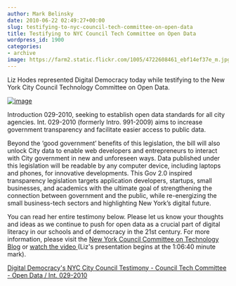 ```yaml
---
author: Mark Belinsky
date: 2010-06-22 02:49:27+00:00
slug: testifying-to-nyc-council-tech-committee-on-open-data
title: Testifying to NYC Council Tech Committee on Open Data
wordpress_id: 1900
categories:
- archive
image: https://farm2.static.flickr.com/1005/4722608461_ebf14ef37e_m.jpg
---
```


Liz Hodes represented Digital  Democracy today while testifying to the New York City Council Technology Committee on Open Data.

[![image](https://farm2.static.flickr.com/1005/4722608461_ebf14ef37e_m.jpg)](http://www.flickr.com/photos/digitaldemocracy/4722608461/)

Introduction 029-2010, seeking to establish open data  standards for all city agencies.  Int. 029-2010 (formerly Intro.  991-2009) aims to increase government transparency and facilitate easier  access to public data.

Beyond the ‘good government’  benefits of this legislation, the bill will also unlock City data to  enable web developers and entrepreneurs to interact with City government  in new and unforeseen ways.  Data published under this legislation will  be readable by any computer device, including laptops and phones, for  innovative developments.  This Gov 2.0 inspired transparency legislation  targets application developers, startups, small businesses, and  academics with the ultimate goal of strengthening the connection between  government and the public, while re-energizing the small business-tech  sectors  and highlighting New York’s digital future.

You can read her entire testimony below. Please let us know your thoughts and ideas as we continue to push for open data as a crucial part of digital literacy in our schools and of democracy in the 21st century. For more information, please visit the [New York Council Committee on Technology Blog](http://nycctechcomm.wordpress.com/opengov/) or [watch the video ](http://www.livestream.com/nycctechcomm/video?clipId=pla_44b6c49c-518a-4b7e-a24c-2985049e3a07)(Liz's presentation begins at the 1:06:40 minute mark).

[Digital Democracy's NYC City Council Testimony - Council Tech Committee - Open Data / Int. 029-2010](http://www.scribd.com/doc/33356234/Digital-Democracy-s-NYC-City-Council-Testimony-Council-Tech-Committee-Open-Data-Int-029-2010)
